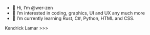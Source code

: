 - 👋 Hi, I’m @wer-zen
- 👀 I’m interested in coding, graphics, UI and UX any much more
- 🌱 I’m currently learning Rust, C#, Python, HTML and CSS.                                                                   


Kendrick Lamar >>>

